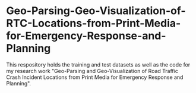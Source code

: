 # Geo-Parsing-Geo-Visualization-of-RTC-Locations-from-Print-Media-for-Emergency-Response-and-Planning
This respository holds the training and test datasets as well as the code for my research work "Geo-Parsing and Geo-Visualization of Road Traffic Crash Incident Locations from Print Media for Emergency Response and Planning".
